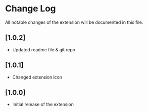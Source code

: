# Change Log

All notable changes of the extension will be documented in this file.

## [1.0.2]
- Updated readme file & git repo

## [1.0.1]
- Changed extension icon

## [1.0.0]
- Initial release of the extension